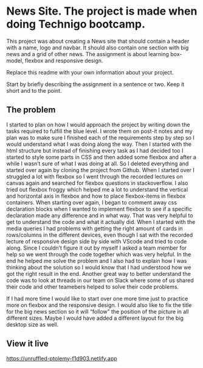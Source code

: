 # News Site. The project is made when doing Technigo bootcamp.

This project was about creating a News site that should contain a header with a name, logo and navbar. It should also contain one section with big news and a grid of other news. The assignment is about learning box-model, flexbox and responsive design.

Replace this readme with your own information about your project.

Start by briefly describing the assignment in a sentence or two. Keep it short and to the point.

## The problem

I started to plan on how I would approach the project by writing down the tasks required to fulfill the blue level. I wrote them on post-it notes and my plan was to make sure I finished each of the requirements step by step so I would understand what I was doing along the way. Then I started with the html structure but instead of finishing every task as I had decided too I started to style some parts in CSS and then added some flexbox and after a while I wasn’t sure of what I was doing at all. So I deleted everything and started over again by cloning the project from Github. When I started over I struggled a lot with flexbox so I went through the recorded lectures on canvas again and searched for flexbox questions in stackoverflow. I also tried out flexbox froggy which helped me a lot to understand the vertical and horizontal axis in flexbox and how to place flexbox-items in flexbox containers. When starting over again, I began to comment away css declaration blocks when I wanted to implement flexbox to see if a specific declaration made any difference and in what way. That was very helpful to get to understand the code and what it actually did. When I started with the media queries I had problems with getting the right amount of cards in rows/columns in the different devices, even though I sat with the recorded lecture of responsive design side by side with VScode and tried to code along. Since I couldn’t figure it out by myself I asked a team member for help so we went through the code together which was very helpful. In the end he helped me solve the problem and I also had to explain how I was thinking about the solution so I would know that I had understood how we got the right result in the end. Another great way to better understand the code was to look at threads in our team on Slack where some of us shared their code and other teamebers helped to solve their code problems.

If I had more time I would like to start over one more time just to practice more on flexbox and the responsive design. I would also like to fix the title for the big news section so it will “follow” the position of the picture in all different sizes. Maybe I would have added a different layout for the big desktop size as well.

## View it live

https://unruffled-ptolemy-f1d903.netlify.app
